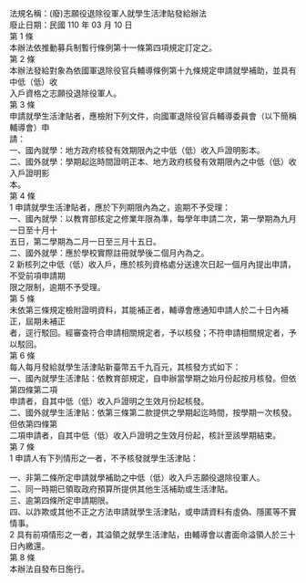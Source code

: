 法規名稱：(廢)志願役退除役軍人就學生活津貼發給辦法  
廢止日期：民國 110 年 03 月 10 日  
第 1 條  
本辦法依推動募兵制暫行條例第十一條第四項規定訂定之。  
第 2 條  
本辦法發給對象為依國軍退除役官兵輔導條例第十九條規定申請就學補助，並具有中低（低）收  
入戶資格之志願役退除役軍人。  
第 3 條  
申請就學生活津貼者，應檢附下列文件，向國軍退除役官兵輔導委員會（以下簡稱輔導會）申  
請：  
一、國內就學：地方政府核發有效期限內之中低（低）收入戶證明影本。  
二、國外就學：學期起迄時間證明正本、地方政府核發有效期限內之中低（低）收入戶證明影  
本。  
第 4 條  
1 申請就學生活津貼者，應於下列期限內為之，逾期不予受理：  
一、國內就學：以教育部核定之修業年限為準，每學年申請二次，第一學期為九月一日至十月十  
五日，第二學期為二月一日至三月十五日。  
二、國外就學：應於學校實際註冊就學後二個月內為之。  
2 新核列之中低（低）收入戶，應於核列資格處分送達次日起一個月內提出申請，不受前項申請期  
限之限制，逾期不予受理。  
第 5 條  
未依第三條規定檢附證明資料，其能補正者，輔導會應通知申請人於二十日內補正，屆期未補正  
者，逕行駁回。經審查符合申請相關規定者，予以核發；不符申請相關規定者，予以駁回。  
第 6 條  
每人每月發給就學生活津貼新臺幣五千九百元，其核發方式如下：  
一、國內就學生活津貼：依教育部規定，自申辦當學期之始月份起按月核發。但依第四條第二項  
申請者，自其中低（低）收入戶證明之生效月份起核發。  
二、國外就學生活津貼：依第三條第二款提供之學期起迄時間，按學期一次核發。但依第四條第  
二項申請者，自其中低（低）收入戶證明之生效月份起，核計至該學期結束。  
第 7 條  
1 申請人有下列情形之一者，不予核發就學生活津貼：  


一、非第二條所定申請就學補助之中低（低）收入戶志願役退除役軍人。  
二、同一時期已領取政府預算所提供其他生活補助或生活津貼。  
三、逾第四條所定申請期限。  
四、以詐欺或其他不正之方法申請就學生活津貼，或申請資料有虛偽、隱匿等不實情事。  
2 具有前項情形之一者，其溢領之就學生活津貼，由輔導會以書面命溢領人於三十日內繳還。  
第 8 條  
本辦法自發布日施行。  


